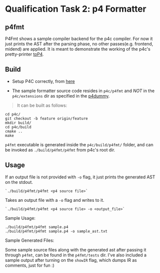 # Qualification Task 2: p4 Formatter

## p4fmt
P4Fmt shows a sample compiler backend for the p4c compiler. For now it just
prints the AST after the parsing phase, no other passes(e.g. frontend, midend)
are applied. It is meant to demonstrate the working of the p4c's pretty-printer [toP4](https://github.com/p4lang/p4c/blob/main/frontends/p4/toP4/toP4.h).


## Build
- Setup P4C correctly, from [here](https://github.com/p4lang/p4c#dependencies)

- The sample formatter source code resides in `p4c/p4fmt` and *NOT* in the `p4c/extensions` dir as specified in the [p4dummy](https://github.com/fruffy/p4dummy). 

> It can be built as follows:

```
cd p4c/
git checkout -b feature origin/feature
mkdir build/
cd p4c/build
cmake ..
make
```
`p4fmt` executable is generated inside the `p4c/build/p4fmt/` folder, and can be invoked as `./build/p4fmt/p4fmt` from p4c's root dir.

## Usage
If an output file is not provided with `-o` flag, it just prints the generated AST on the stdout.

    `./build/p4fmt/p4fmt <p4 source file>` 

Takes an output file with a `-o` flag and writes to it.

    `./build/p4fmt/p4fmt <p4 source file> -o <output_file>`


Sample Usage:

    ./build/p4fmt/p4fmt sample.p4
    ./build/p4fmt/p4fmt sample.p4 -o sample_ast.txt

Sample Generated Files:

Some sample source files along with the generated ast after passing it through `p4fmt`,
can be found in the `p4fmt/tests` dir. I've also included a sample output after turning 
on the `showIR` flag, which dumps IR as comments, just for fun :)
